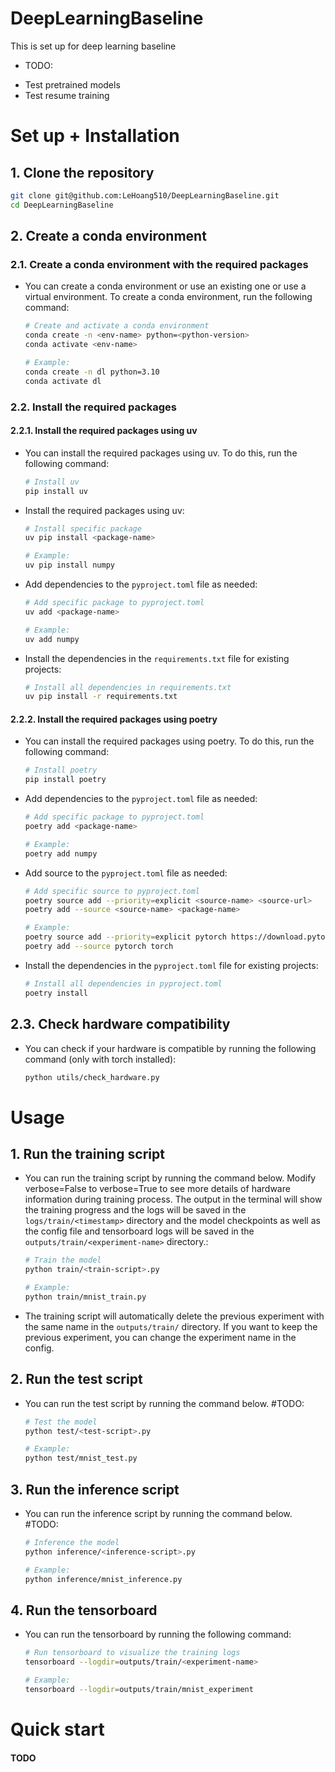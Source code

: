 # DeepLearningBaseline
This is set up for deep learning baseline
- TODO:
+ Test pretrained models
+ Test resume training

# Set up + Installation
## 1. Clone the repository

```bash
git clone git@github.com:LeHoang510/DeepLearningBaseline.git
cd DeepLearningBaseline
```
## 2. Create a conda environment

### 2.1. Create a conda environment with the required packages
- You can create a conda environment or use an existing one or use a virtual environment. To create a conda environment, run the following command:
    
    ```bash
    # Create and activate a conda environment
    conda create -n <env-name> python=<python-version>
    conda activate <env-name>

    # Example:
    conda create -n dl python=3.10
    conda activate dl
    ```

### 2.2. Install the required packages

#### 2.2.1. Install the required packages using uv

- You can install the required packages using uv. To do this, run the following command:

    ```bash
    # Install uv
    pip install uv
    ```
- Install the required packages using uv:

    ```bash
    # Install specific package 
    uv pip install <package-name>

    # Example:
    uv pip install numpy
    ```

- Add dependencies to the `pyproject.toml` file as needed:

    ```bash
    # Add specific package to pyproject.toml
    uv add <package-name>

    # Example:
    uv add numpy
    ```
- Install the dependencies in the `requirements.txt` file for existing projects:

    ```bash
    # Install all dependencies in requirements.txt
    uv pip install -r requirements.txt
    ```

#### 2.2.2. Install the required packages using poetry
- You can install the required packages using poetry. To do this, run the following command:

    ```bash
    # Install poetry
    pip install poetry
    ```
- Add dependencies to the `pyproject.toml` file as needed:

    ```bash 
    # Add specific package to pyproject.toml
    poetry add <package-name>

    # Example:
    poetry add numpy
    ```
- Add source to the `pyproject.toml` file as needed:

    ```bash
    # Add specific source to pyproject.toml
    poetry source add --priority=explicit <source-name> <source-url>
    poetry add --source <source-name> <package-name>

    # Example:
    poetry source add --priority=explicit pytorch https://download.pytorch.org/whl/cu118
    poetry add --source pytorch torch
    ```

- Install the dependencies in the `pyproject.toml` file for existing projects:

    ```bash
    # Install all dependencies in pyproject.toml
    poetry install
    ```

## 2.3. Check hardware compatibility
- You can check if your hardware is compatible by running the following command (only with torch installed):

    ```bash
    python utils/check_hardware.py
    ```

# Usage
## 1. Run the training script
- You can run the training script by running the command below. Modify verbose=False to verbose=True to see more details of hardware information during training process. The output in the terminal will show the training progress and the logs will be saved in the `logs/train/<timestamp>` directory and the model checkpoints as well as the config file and tensorboard logs will be saved in the `outputs/train/<experiment-name>` directory.:

    ```bash
    # Train the model
    python train/<train-script>.py

    # Example:
    python train/mnist_train.py
    ```

- The training script will automatically delete the previous experiment with the same name in the `outputs/train/` directory. If you want to keep the previous experiment, you can change the experiment name in the config.

## 2. Run the test script
- You can run the test script by running the command below. #TODO:

    ```bash
    # Test the model
    python test/<test-script>.py
    
    # Example:
    python test/mnist_test.py
    ```

## 3. Run the inference script
- You can run the inference script by running the command below. #TODO:

    ```bash
    # Inference the model
    python inference/<inference-script>.py  

    # Example:
    python inference/mnist_inference.py
    ```

## 4. Run the tensorboard
- You can run the tensorboard by running the following command:

    ```bash
    # Run tensorboard to visualize the training logs
    tensorboard --logdir=outputs/train/<experiment-name>

    # Example:
    tensorboard --logdir=outputs/train/mnist_experiment
    ```

# Quick start
#### TODO